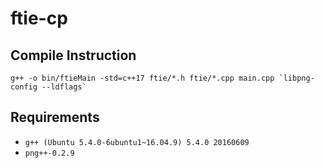 # ftie-cp

## Compile Instruction
``g++ -o bin/ftieMain -std=c++17 ftie/*.h ftie/*.cpp main.cpp `libpng-config --ldflags` ``

## Requirements
- `g++ (Ubuntu 5.4.0-6ubuntu1~16.04.9) 5.4.0 20160609`
- `png++-0.2.9`
